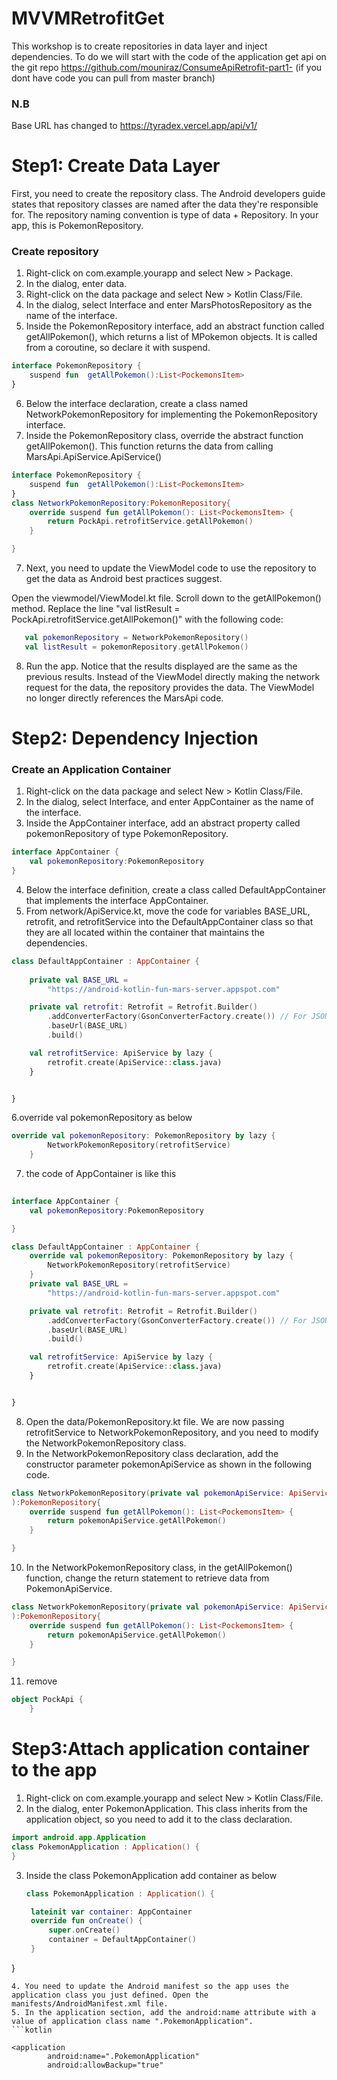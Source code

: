 # MVVMRetrofitGet
This workshop is to create repositories in data layer and inject dependencies. To do we will start with the code of the application get api on the git repo https://github.com/mouniraz/ConsumeApiRetrofit-part1- 
(if you dont have code you can pull from master branch) 
### N.B
Base URL has changed to https://tyradex.vercel.app/api/v1/ 
# Step1: Create Data Layer 
First, you need to create the repository class. The Android developers guide states that repository classes are named after the data they're responsible for. The repository naming convention is type of data + Repository. In your app, this is PokemonRepository.

### Create repository
1. Right-click on com.example.yourapp and select New > Package.
2. In the dialog, enter data.
3. Right-click on the data package and select New > Kotlin Class/File.
4. In the dialog, select Interface and enter MarsPhotosRepository as the name of the interface.
5. Inside the PokemonRepository interface, add an abstract function called getAllPokemon(), which returns a list of MPokemon objects. It is called from a coroutine, so declare it with suspend.
```kotlin
interface PokemonRepository {
    suspend fun  getAllPokemon():List<PockemonsItem>
}
```
6. Below the interface declaration, create a class named NetworkPokemonRepository for implementing the PokemonRepository interface.
7. Inside the PokemonRepository class, override the abstract function getAllPokemon(). This function returns the data from calling MarsApi.ApiService.ApiService()
```kotlin
interface PokemonRepository {
    suspend fun  getAllPokemon():List<PockemonsItem>
}
class NetworkPokemonRepository:PokemonRepository{
    override suspend fun getAllPokemon(): List<PockemonsItem> {
        return PockApi.retrofitService.getAllPokemon()
    }

}
```
7. Next, you need to update the ViewModel code to use the repository to get the data as Android best practices suggest.

Open the viewmodel/ViewModel.kt file.
Scroll down to the getAllPokemon() method.
Replace the line "val listResult = PockApi.retrofitService.getAllPokemon()" with the following code:
```kotlin
   val pokemonRepository = NetworkPokemonRepository()
   val listResult = pokemonRepository.getAllPokemon()
```
8. Run the app. Notice that the results displayed are the same as the previous results.
Instead of the ViewModel directly making the network request for the data, the repository provides the data. The ViewModel no longer directly references the MarsApi code.
# Step2: Dependency Injection
### Create an Application Container
1. Right-click on the data package and select New > Kotlin Class/File.
2. In the dialog, select Interface, and enter AppContainer as the name of the interface.
3. Inside the AppContainer interface, add an abstract property called pokemonRepository of type PokemonRepository. 

```kotlin
interface AppContainer {
    val pokemonRepository:PokemonRepository
}
```
4. Below the interface definition, create a class called DefaultAppContainer that implements the interface AppContainer.
5. From network/ApiService.kt, move the code for variables BASE_URL, retrofit, and retrofitService into the DefaultAppContainer class so that they are all located within the container that maintains the dependencies.
```kotlin
class DefaultAppContainer : AppContainer {
    
    private val BASE_URL =
        "https://android-kotlin-fun-mars-server.appspot.com"

    private val retrofit: Retrofit = Retrofit.Builder()
        .addConverterFactory(GsonConverterFactory.create()) // For JSON parsing
        .baseUrl(BASE_URL)
        .build()

    val retrofitService: ApiService by lazy {
        retrofit.create(ApiService::class.java)
    }


}
```

6.override val pokemonRepository as below
```kotlin
override val pokemonRepository: PokemonRepository by lazy {
        NetworkPokemonRepository(retrofitService)
    }
```
7. the code of AppContainer is like this
```kotlin
  
interface AppContainer {
    val pokemonRepository:PokemonRepository

}

class DefaultAppContainer : AppContainer {
    override val pokemonRepository: PokemonRepository by lazy {
        NetworkPokemonRepository(retrofitService)
    }
    private val BASE_URL =
        "https://android-kotlin-fun-mars-server.appspot.com"

    private val retrofit: Retrofit = Retrofit.Builder()
        .addConverterFactory(GsonConverterFactory.create()) // For JSON parsing
        .baseUrl(BASE_URL)
        .build()

    val retrofitService: ApiService by lazy {
        retrofit.create(ApiService::class.java)
    }


} 
```
8. Open the data/PokemonRepository.kt file. We are now passing retrofitService to NetworkPokemonRepository, and you need to modify the NetworkPokemonRepository class.
9. In the NetworkPokemonRepository class declaration, add the constructor parameter pokemonApiService as shown in the following code.
```kotlin
class NetworkPokemonRepository(private val pokemonApiService: ApiService
):PokemonRepository{
    override suspend fun getAllPokemon(): List<PockemonsItem> {
        return pokemonApiService.getAllPokemon()
    }

}
```
10. In the NetworkPokemonRepository class, in the getAllPokemon() function, change the return statement to retrieve data from PokemonApiService.
```kotlin
class NetworkPokemonRepository(private val pokemonApiService: ApiService
):PokemonRepository{
    override suspend fun getAllPokemon(): List<PockemonsItem> {
        return pokemonApiService.getAllPokemon()
    }

}
```
11. remove
```kotlin    
object PockApi {
    }
```
# Step3:Attach application container to the app
1. Right-click on com.example.yourapp and select New > Kotlin Class/File.
2. In the dialog, enter PokemonApplication. This class inherits from the application object, so you need to add it to the class declaration.
```kotlin
import android.app.Application
class PokemonApplication : Application() {
}
```
3. Inside the class PokemonApplication add container as below
   ```kotlin
   class PokemonApplication : Application() {

    lateinit var container: AppContainer
    override fun onCreate() {
        super.onCreate()
        container = DefaultAppContainer()
    }
}
```
4. You need to update the Android manifest so the app uses the application class you just defined. Open the manifests/AndroidManifest.xml file.
5. In the application section, add the android:name attribute with a value of application class name ".PokemonApplication".
```kotlin

<application
        android:name=".PokemonApplication"
        android:allowBackup="true"
```
```

